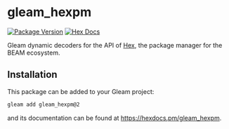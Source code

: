 # gleam_hexpm

[![Package Version](https://img.shields.io/hexpm/v/gleam_hexpm)](https://hex.pm/packages/gleam_hexpm)
[![Hex Docs](https://img.shields.io/badge/hex-docs-ffaff3)](https://hexdocs.pm/gleam_hexpm/)

Gleam dynamic decoders for the API of [Hex](https://hex.pm/), the package
manager for the BEAM ecosystem.

## Installation

This package can be added to your Gleam project:

```sh
gleam add gleam_hexpm@2
```

and its documentation can be found at <https://hexdocs.pm/gleam_hexpm>.

